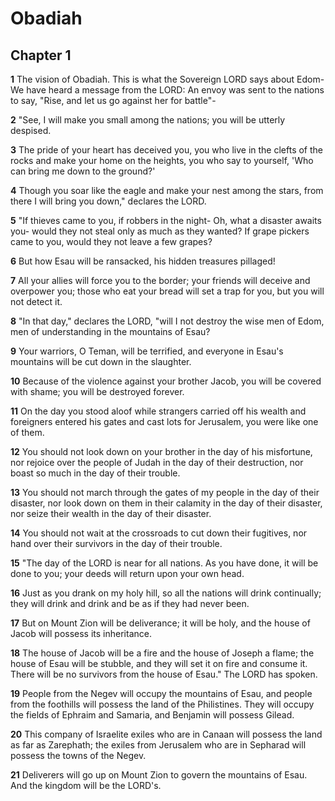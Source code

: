 # Obadiah

## Chapter 1

**1** The vision of Obadiah. This is what the Sovereign LORD says about Edom- We have heard a message from the LORD: An envoy was sent to the nations to say, "Rise, and let us go against her for battle"-

**2** "See, I will make you small among the nations; you will be utterly despised.

**3** The pride of your heart has deceived you, you who live in the clefts of the rocks and make your home on the heights, you who say to yourself, 'Who can bring me down to the ground?'

**4** Though you soar like the eagle and make your nest among the stars, from there I will bring you down," declares the LORD.

**5** "If thieves came to you, if robbers in the night- Oh, what a disaster awaits you- would they not steal only as much as they wanted? If grape pickers came to you, would they not leave a few grapes?

**6** But how Esau will be ransacked, his hidden treasures pillaged!

**7** All your allies will force you to the border; your friends will deceive and overpower you; those who eat your bread will set a trap for you, but you will not detect it.

**8** "In that day," declares the LORD, "will I not destroy the wise men of Edom, men of understanding in the mountains of Esau?

**9** Your warriors, O Teman, will be terrified, and everyone in Esau's mountains will be cut down in the slaughter.

**10** Because of the violence against your brother Jacob, you will be covered with shame; you will be destroyed forever.

**11** On the day you stood aloof while strangers carried off his wealth and foreigners entered his gates and cast lots for Jerusalem, you were like one of them.

**12** You should not look down on your brother in the day of his misfortune, nor rejoice over the people of Judah in the day of their destruction, nor boast so much in the day of their trouble.

**13** You should not march through the gates of my people in the day of their disaster, nor look down on them in their calamity in the day of their disaster, nor seize their wealth in the day of their disaster.

**14** You should not wait at the crossroads to cut down their fugitives, nor hand over their survivors in the day of their trouble.

**15** "The day of the LORD is near for all nations. As you have done, it will be done to you; your deeds will return upon your own head.

**16** Just as you drank on my holy hill, so all the nations will drink continually; they will drink and drink and be as if they had never been.

**17** But on Mount Zion will be deliverance; it will be holy, and the house of Jacob will possess its inheritance.

**18** The house of Jacob will be a fire and the house of Joseph a flame; the house of Esau will be stubble, and they will set it on fire and consume it. There will be no survivors from the house of Esau." The LORD has spoken.

**19** People from the Negev will occupy the mountains of Esau, and people from the foothills will possess the land of the Philistines. They will occupy the fields of Ephraim and Samaria, and Benjamin will possess Gilead.

**20** This company of Israelite exiles who are in Canaan will possess the land as far as Zarephath; the exiles from Jerusalem who are in Sepharad will possess the towns of the Negev.

**21** Deliverers will go up on Mount Zion to govern the mountains of Esau. And the kingdom will be the LORD's.

